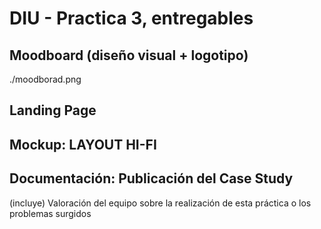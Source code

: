 # DIU - Practica 3, entregables

## Moodboard (diseño visual + logotipo) 

<img>./moodborad.png


## Landing Page


## Mockup: LAYOUT HI-FI


## Documentación: Publicación del Case Study


(incluye) Valoración del equipo sobre la realización de esta práctica o los problemas surgidos
 
